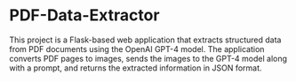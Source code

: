 # PDF-Data-Extractor
This project is a Flask-based web application that extracts structured data from PDF documents using the OpenAI GPT-4 model. The application converts PDF pages to images, sends the images to the GPT-4 model along with a prompt, and returns the extracted information in JSON format.
